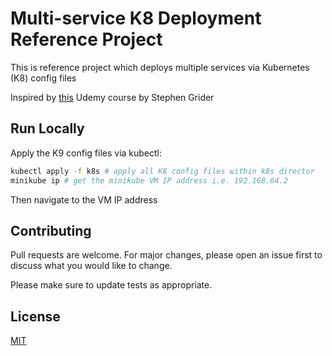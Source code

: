 # Multi-service K8 Deployment Reference Project

This is reference project which deploys multiple services via Kubernetes (K8) config files

Inspired by [this](https://www.udemy.com/course/docker-and-kubernetes-the-complete-guide/) Udemy course by Stephen Grider

## Run Locally

Apply the K9 config files via kubectl:

```bash
kubectl apply -f k8s # apply all K8 config files within k8s director
minikube ip # get the minikube VM IP address i.e. 192.168.64.2
```

Then navigate to the VM IP address

## Contributing

Pull requests are welcome. For major changes, please open an issue first to discuss what you would like to change.

Please make sure to update tests as appropriate.

## License

[MIT](https://choosealicense.com/licenses/mit/)
